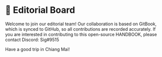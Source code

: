 # 💌 Editorial Board

Welcome to join our editorial team! Our collaboration is based on GitBook, which is synced to GitHub, so all contributions are recorded accurately. If you are interested in contributing to this open-source HANDBOOK, please contact Discord: Sig#9515

Have a good trip in Chiang Mai!
